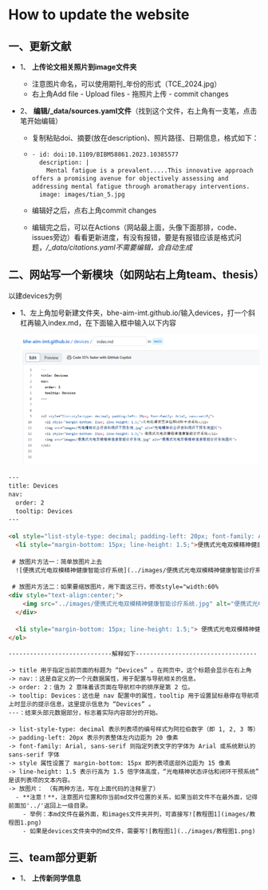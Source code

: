 # How to update the website
## 一、更新文献
- 1、 **上传论文相关照片到image文件夹**

  - 注意图片命名，可以使用期刊_年份的形式（TCE_2024.jpg）
  - 右上角Add file - Upload files - 拖照片上传 - commit changes

- 2、 **编辑/_data/sources.yaml文件**（找到这个文件，右上角有一支笔，点击笔开始编辑）

  - 复制粘贴doi、摘要(放在description)、照片路径、日期信息，格式如下：

  - ```
    - id: doi:10.1109/BIBM58861.2023.10385577
      description: |
        Mental fatigue is a prevalent.....This innovative approach offers a promising avenue for objectively assessing and addressing mental fatigue through aromatherapy interventions.
      image: images/tian_5.jpg
    ```

  - 编辑好之后，点右上角commit changes

  - 编辑完之后，可以在Actions（网站最上面，头像下面那排，code、issues旁边）看看更新进度，有没有报错，要是有报错应该是格式问题，*/_data/citations.yaml不需要编辑，会自动生成*



## 二、网站写一个新模块（如网站右上角team、thesis）

以建devices为例

- 1、左上角加号新建文件夹，bhe-aim-imt.github.io/输入devices，打一个斜杠再输入index.md，在下面输入框中输入以下内容

  ![教程图1](images/教程图1.png)

```html
---
title: Devices
nav:
  order: 2
  tooltip: Devices
---

<ol style="list-style-type: decimal; padding-left: 20px; font-family: Arial, sans-serif;">
  <li style="margin-bottom: 15px; line-height: 1.5;">便携式光电双模精神健康智能诊疗系统</li>

 # 放图片方法一：简单放图片上去
  ![便携式光电双模精神健康智能诊疗系统](../images/便携式光电双模精神健康智能诊疗系统.jpg)

 # 放图片方法二：如果要缩放图片，用下面这三行，修改style="width:60%
<div style="text-align:center;">
    <img src="../images/便携式光电双模精神健康智能诊疗系统.jpg" alt="便携式光电双模精神健康智能诊疗系统" style="width:60%;">
  </div>

  <li style="margin-bottom: 15px; line-height: 1.5;"> 便携式光电双模精神健康智能诊疗系统</li>
</ol>
```
    -----------------------------解释如下----------------------------------
    
    -> title 用于指定当前页面的标题为 “Devices” 。在网页中，这个标题会显示在右上角
    -> nav:：这是自定义的一个元数据属性，用于配置与导航相关的信息。
    -> order: 2：值为 2 意味着该页面在导航栏中的排序是第 2 位。
    -> tooltip: Devices：这也是 nav 配置中的属性，tooltip 用于设置鼠标悬停在导航项上时显示的提示信息，这里提示信息为 “Devices” 。
    ---：结束头部元数据部分，标志着实际内容部分的开始。
    
    -> list-style-type: decimal 表示列表项的编号样式为阿拉伯数字（即 1, 2, 3 等）
    -> padding-left: 20px 表示列表整体左内边距为 20 像素
    -> font-family: Arial, sans-serif 则指定列表文字的字体为 Arial 或系统默认的 sans-serif 字体
    -> style 属性设置了 margin-bottom: 15px 即列表项底部外边距为 15 像素
    -> line-height: 1.5 表示行高为 1.5 倍字体高度，“光电精神状态评估和闭环干预系统” 是该列表项的文本内容。
    -> 放图片： （有两种方法，写在上面代码的注释里了）
      - **注意！**，注意图片位置和你当前md文件位置的关系，如果当前文件不在最外面，记得前面加'../'返回上一级目录。
        - 举例：本md文件在最外面，和images文件夹并列，可直接写![教程图1](images/教程图1.png)
        - 如果是devices文件夹中的md文件，需要写![教程图1](../images/教程图1.png)

## 三、team部分更新
- 1、 **上传新同学信息**  
